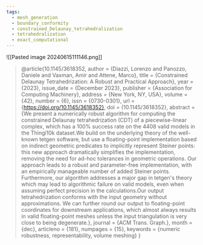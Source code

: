 ```yaml
---
tags:
  - mesh_generation
  - boundary_conformity
  - constrained_Delaunay_tetrahedralization
  - tetrahedralization
  - exact_computational
---
```

![[Pasted image 20240615111146.png]]
> @article{10.1145/3618352,
author = {Diazzi, Lorenzo and Panozzo, Daniele and Vaxman, Amir and Attene, Marco},
title = {Constrained Delaunay Tetrahedrization: A Robust and Practical Approach},
year = {2023},
issue_date = {December 2023},
publisher = {Association for Computing Machinery},
address = {New York, NY, USA},
volume = {42},
number = {6},
issn = {0730-0301},
url = {https://doi.org/10.1145/3618352},
doi = {10.1145/3618352},
abstract = {We present a numerically robust algorithm for computing the constrained Delaunay tetrahedrization (CDT) of a piecewise-linear complex, which has a 100\% success rate on the 4408 valid models in the Thingi10k dataset.We build on the underlying theory of the well-known tetgen software, but use a floating-point implementation based on indirect geometric predicates to implicitly represent Steiner points: this new approach dramatically simplifies the implementation, removing the need for ad-hoc tolerances in geometric operations. Our approach leads to a robust and parameter-free implementation, with an empirically manageable number of added Steiner points. Furthermore, our algorithm addresses a major gap in tetgen's theory which may lead to algorithmic failure on valid models, even when assuming perfect precision in the calculations.Our output tetrahedrization conforms with the input geometry without approximations. We can further round our output to floating-point coordinates for downstream applications, which almost always results in valid floating-point meshes unless the input triangulation is very close to being degenerate.},
journal = {ACM Trans. Graph.},
month = {dec},
articleno = {181},
numpages = {15},
keywords = {numeric robustness, representability, volume meshing}
}